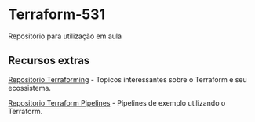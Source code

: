 # Terraform-531
Repositório para utilização em aula

## Recursos extras

[Repositorio Terraforming](https://github.com/bryanasdev000/terraforminghttps://github.com/bryanasdev000/terraforming) - Topicos interessantes sobre o Terraform e seu ecossistema.

[Repositorio Terraform Pipelines](https://github.com/bryanasdev000/terraform-pipelines) - Pipelines de exemplo utilizando o Terraform.
